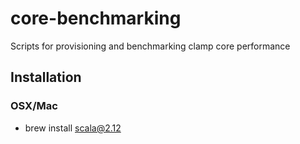 # core-benchmarking
Scripts for provisioning and benchmarking clamp core performance


## Installation

### OSX/Mac

* brew install scala@2.12


